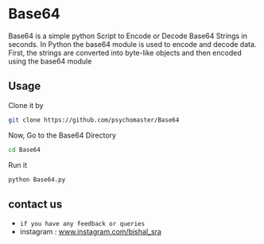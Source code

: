 # Base64
Base64 is a simple python Script to Encode or Decode Base64 Strings in seconds.
In Python the base64 module is used to encode and decode data. First, the strings are converted into byte-like objects and then encoded using the base64 module
## Usage
Clone it by
```bash
git clone https://github.com/psychomaster/Base64
```
Now, Go to the Base64 Directory
```bash
cd Base64
```
Run it 
```bash
python Base64.py
```
## contact us
* `if you have any feedback or queries`
*  instagram : www.instagram.com/bishal_sra
